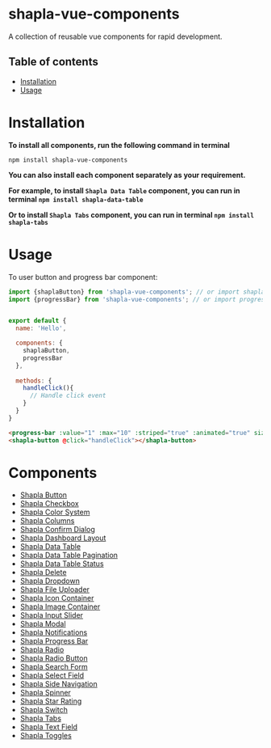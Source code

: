 # shapla-vue-components
A collection of reusable vue components for rapid development.

## Table of contents

- [Installation](#installation)
- [Usage](#usage)

# Installation

**To install all components, run the following command in terminal**
```
npm install shapla-vue-components
```

**You can also install each component separately as your requirement.**

**For example, to install `Shapla Data Table` component, you can run in terminal `npm install shapla-data-table`**

**Or to install `Shapla Tabs` component, you can run in terminal `npm install shapla-tabs`**

# Usage

To user button and progress bar component:
```js
import {shaplaButton} from 'shapla-vue-components'; // or import shaplaButton from 'shapla-button';
import {progressBar} from 'shapla-vue-components'; // or import progressBar from 'shapla-progress-bar';


export default {
  name: 'Hello',

  components: {
    shaplaButton,
    progressBar
  },
  
  methods: {
    handleClick(){
      // Handle click event
    }
  }
}

```

```html
<progress-bar :value="1" :max="10" :striped="true" :animated="true" size="small" theme="primary"/>
<shapla-button @click="handleClick"></shapla-button>
```

# Components

* [Shapla Button](/components/shapla-button/README.md)
* [Shapla Checkbox](/components/shapla-checkbox/README.md)
* [Shapla Color System](/components/shapla-color-system/README.md)
* [Shapla Columns](/components/shapla-columns/README.md)
* [Shapla Confirm Dialog](/components/shapla-confirm-dialog/README.md)
* [Shapla Dashboard Layout](/components/shapla-dashboard-layout/README.md)
* [Shapla Data Table](/components/shapla-data-table/README.md)
* [Shapla Data Table Pagination](/components/shapla-data-table-pagination/README.md)
* [Shapla Data Table Status](/components/shapla-data-table-status/README.md)
* [Shapla Delete](/components/shapla-delete/README.md)
* [Shapla Dropdown](/components/shapla-dropdown/README.md)
* [Shapla File Uploader](/components/shapla-file-uploader/README.md)
* [Shapla Icon Container](/components/shapla-icon-container/README.md)
* [Shapla Image Container](/components/shapla-image-container/README.md)
* [Shapla Input Slider](/components/shapla-input-slider/README.md)
* [Shapla Modal](/components/shapla-modal/README.md)
* [Shapla Notifications](/components/shapla-notifications/README.md)
* [Shapla Progress Bar](/components/shapla-progress-bar/README.md)
* [Shapla Radio](/components/shapla-radio/README.md)
* [Shapla Radio Button](/components/shapla-radio-button/README.md)
* [Shapla Search Form](/components/shapla-search-form/README.md)
* [Shapla Select Field](/components/shapla-select-field/README.md)
* [Shapla Side Navigation](/components/shapla-side-navigation/README.md)
* [Shapla Spinner](/components/shapla-spinner/README.md)
* [Shapla Star Rating](/components/shapla-star-rating/README.md)
* [Shapla Switch](/components/shapla-switch/README.md)
* [Shapla Tabs](/components/shapla-tabs/README.md)
* [Shapla Text Field](/components/shapla-text-field/README.md)
* [Shapla Toggles](/components/shapla-toggles/README.md)
